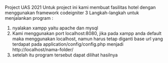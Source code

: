 Project UAS 2021
Untuk project ini kami membuat fasilitas hotel dengan menggunakan framework codeigniter 3
Langkah-langkah untuk menjalankan program :
1. nyalakan xampp yaitu apache dan mysql
2. Kami menggunakan port localhost:8080, jika pada xampp anda default maka menggunakan localhost, namun harus tetap diganti base url yang terdapat pada
application/config/config.php menjadi http://localhost/nama-folder/
3. setelah itu program tersebut dapat dilihat hasilnya
